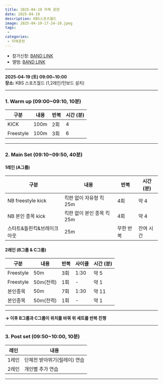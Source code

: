 ```yaml
---
title: 2025-04-19 자체 훈련
date: 2025-04-19
description: KBS스포츠월드
image: 2025-04-19-17-24-10.jpeg
tags:
 - 
categories:
 - 자체훈련
---
```



- 참가신청: [BAND LINK](https://band.us/band/93484357/schedule/4%2F93484357%2F649935300%2F19700101)
- 앨범: [BAND LINK](https://band.us/band/93484357/album/86076235)


---

**2025-04-19 (토) 09:00~10:00**  
**장소:** KBS 스포츠월드 (1,2레인/턴보드 설치)

---

### 1. Warm up (09:00~09:10, 10분)

| 구분        | 내용                  | 반복  | 시간 (분) |
|-------------|-----------------------|-------|-----------|
| KICK        | 100m                  | 2회   | 4         |
| Freestyle   | 100m                  | 3회   | 6         |

---

### 2. Main Set (09:10~09:50, 40분)
#### 1레인 (A그룹)

| 구분                   | 내용                        | 반복       | 시간 (분)  |
|------------------------|-----------------------------|------------|------------|
| NB freestyle kick      | 킥판 없이 자유형 킥 25m     | 4회        | 약 4        |
| NB 본인 종목 kick      | 킥판 없이 본인 종목 킥 25m  | 4회        | 약 4        |
| 스타트&돌핀킥&브레이크아웃 | 25m                      | 무한 반복  | 잔여 시간   |

#### 2레인 (B그룹 & C그룹)

| 구분         | 내용                          | 반복                        | 사이클    | 시간 (분)    |
|--------------|-------------------------------|-----------------------------|-----------|--------------|
| Freestyle    | 50m                           | 3회                         | 1:30      | 약 5         |
| Freestyle    | 50m(전력)                     | 1회                         | -         | 약 1         |
| 본인종목     | 50m                           | 7회                         | 1:30      | 약 11        |
| 본인종목     | 50m(전력)                     | 1회                         | -         | 약 1         |

---

**→ 이후 B그룹과 C그룹이 위치를 바꿔 위 세트를 반복 진행**

---

### 3. Post set (09:50~10:00, 10분)
| 레인   | 내용                   |
|--------|------------------------|
| 1레인  | 단체전 받아뛰기(릴레이) 연습 |
| 2레인  | 개인별 추가 연습           |

---
